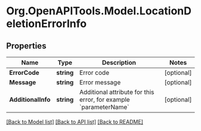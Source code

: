 
# Org.OpenAPITools.Model.LocationDeletionErrorInfo

## Properties

Name | Type | Description | Notes
------------ | ------------- | ------------- | -------------
**ErrorCode** | **string** | Error code | [optional] 
**Message** | **string** | Error message | [optional] 
**AdditionalInfo** | **string** | Additional attribute for this error, for example &#x60;parameterName&#x60; | [optional] 

[[Back to Model list]](../README.md#documentation-for-models)
[[Back to API list]](../README.md#documentation-for-api-endpoints)
[[Back to README]](../README.md)


